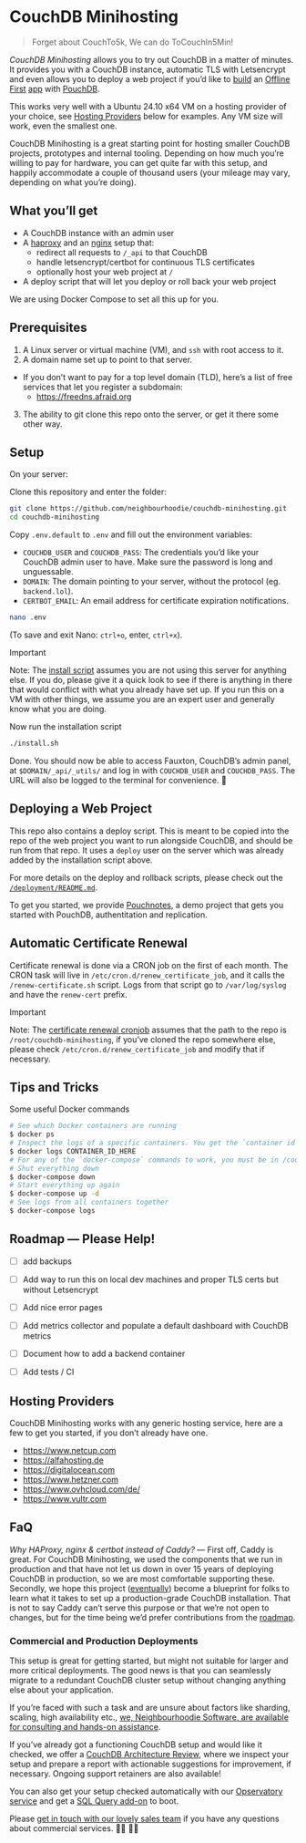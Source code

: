 # CouchDB Minihosting

> Forget about CouchTo5k, We can do ToCouchIn5Min!

*CouchDB Minihosting* allows you to try out CouchDB in a matter of minutes. It provides you with a CouchDB instance, automatic TLS with Letsencrypt and even allows you to deploy a web project if you’d like to [build](https://neighbourhood.ie/blog/2025/02/05/couchdb-is-great-for-prototypes-and-side-projects) an [Offline First](https://neighbourhood.ie/blog/2024/12/05/realtime-multiuser-kanban-board-with-couchdb) [app](https://neighbourhood.ie/blog/2019/05/10/an-offline-first-todo-list-with-svelte-pouchdb-and-couchdb) with [PouchDB](https://pouchdb.com).

This works very well with a Ubuntu 24.10 x64 VM on a hosting provider of your choice, see [Hosting Providers](#hosting-providers) below for examples. Any VM size will work, even the smallest one.

CouchDB Minihosting is a great starting point for hosting smaller CouchDB projects, prototypes and internal tooling. Depending on how much you’re willing to pay for hardware, you can get quite far with this setup, and happily accommodate a couple of thousand users (your mileage may vary, depending on what you’re doing).

## What you’ll get

- A CouchDB instance with an admin user
- A [haproxy](https://www.haproxy.org) and an [nginx](https://nginx.org) setup that:
  - redirect all requests to `/_api` to that CouchDB
  - handle letsencrypt/certbot for continuous TLS certificates
  - optionally host your web project at `/`
- A deploy script that will let you deploy or roll back your web project

We are using Docker Compose to set all this up for you.

## Prerequisites

1. A Linux server or virtual machine (VM), and `ssh`  with root access to it.
2. A domain name set up to point to that server.
  - If you don’t want to pay for a top level domain (TLD), here’s a list of free services that let you register a subdomain:
    - https://freedns.afraid.org
    
3. The ability to git clone this repo onto the server, or get it there some other way.

## Setup

On your server:

Clone this repository and enter the folder:
```sh
git clone https://github.com/neighbourhoodie/couchdb-minihosting.git
cd couchdb-minihosting
```

Copy `.env.default` to `.env` and fill out the environment variables:

- `COUCHDB_USER` and `COUCHDB_PASS`: The credentials you’d like your CouchDB admin user to have. Make sure the password is long and unguessable.
- `DOMAIN`: The domain pointing to your server, without the protocol (eg. `backend.lol`).
- `CERTBOT_EMAIL`: An email address for certificate expiration notifications.

```sh
nano .env
```
(To save and exit Nano: `ctrl+o`, enter, `ctrl+x`).

> [!IMPORTANT]
> Note: The [install script](/install.sh) assumes you are not using this server for anything else. If you do, please give it a quick look to see if there is anything in there that would conflict with what you already have set up. If you run this on a VM with other things, we assume you are an expert user and generally know what you are doing.

Now run the installation  script
```sh
./install.sh
```

Done. You should now be able to access Fauxton, CouchDB’s admin panel, at `$DOMAIN/_api/_utils/` and log in with `COUCHDB_USER` and `COUCHDB_PASS`. The URL will also be logged to the terminal for convenience. 🎊

## Deploying a Web Project

This repo also contains a deploy script. This is meant to be copied into the repo of the web project you want to run alongside CouchDB, and should be run from that repo. It uses a `deploy` user on the server which was already added by the installation script above.

For more details on the deploy and rollback scripts, please check out the [`/deployment/README.md`](/deployment/README.md).

To get you started, we provide [Pouchnotes](https://github.com/neighbourhoodie/pouchnotes/), a demo project that gets you started with PouchDB, authentitation and replication.

## Automatic Certificate Renewal

Certificate renewal is done via a CRON job on the first of each month. The CRON task will live in `/etc/cron.d/renew_certificate_job`, and it calls the `/renew-certificate.sh` script. Logs from that script go to `/var/log/syslog` and have the `renew-cert` prefix.

> [!IMPORTANT]
> Note: The [certificate renewal cronjob](renew_certificate_job) assumes that the path to the repo is `/root/couchdb-minihosting`, if you’ve cloned the repo somewhere else, please check `/etc/cron.d/renew_certificate_job` and modify that if necessary. 

## Tips and Tricks

Some useful Docker commands

```sh
# See which Docker containers are running
$ docker ps
# Inspect the logs of a specific containers. You get the `container id` from `docker ps`
$ docker logs CONTAINER_ID_HERE
# For any of the `docker-compose` commands to work, you must be in /couchdb-minihosting
# Shut everything down 
$ docker-compose down
# Start everything up again
$ docker-compose up -d
# See logs from all containers together
$ docker-compose logs
```

## Roadmap — Please Help!

- [ ] add backups
- [ ] Add way to run this on local dev machines and proper TLS certs but without Letsencrypt
- [ ] Add nice error pages
- [ ] Add metrics collector and populate a default dashboard with CouchDB metrics
- [ ] Document how to add a backend container
- [ ] Add tests / CI


## Hosting Providers

CouchDB Minihosting works with any generic hosting service, here are a few to get you started, if you don’t already have one.

- https://www.netcup.com
- https://alfahosting.de
- https://digitalocean.com
- https://www.hetzner.com
- https://www.ovhcloud.com/de/
- https://www.vultr.com

## FaQ

*Why HAProxy, nginx & certbot instead of Caddy?* — First off, Caddy is great. For CouchDB Minihosting, we used the components that we run in production and that have not let us down in over 15 years of deploying CouchDB in production, so we are most comfortable supporting these. Secondly, we hope this project ([eventually](#roadmap--please-help)) become a blueprint for folks to learn what it takes to set up a production-grade CouchDB installation. That is not to say Caddy can’t serve this purpose or that we’re not open to changes, but for the time being we’d prefer contributions from the [roadmap](#roadmap--please-help).

### Commercial and Production Deployments

This setup is great for getting started, but might not suitable for larger and more critical deployments. The good news is that you can seamlessly migrate to a redundant CouchDB cluster setup without changing anything else about your application.

If you’re faced with such a task and are unsure about factors like sharding, scaling, high availability etc., [we, Neighbourhoodie Software, are available for consulting and hands-on assistance](https://neighbourhood.ie/).

If you’ve already got a functioning CouchDB setup and would like it checked, we offer a [CouchDB Architecture Review](https://neighbourhood.ie/products-and-services/couchdb-architecture-review), where we inspect your setup and prepare a report with actionable suggestions for improvement, if necessary. Ongoing support retainers are also available!

You can also get your setup checked automatically with our [Opservatory service](https://opservatory.app/) and get a [SQL Query add-on](https://neighbourhood.ie/products-and-services/structured-query-server) to boot.

Please [get in touch with our lovely sales team](https://neighbourhood.ie/call) if you have any questions about commercial services. 👩‍💼 👨‍💼 

